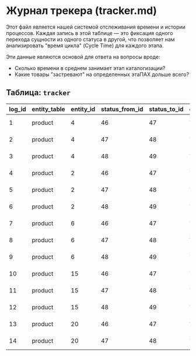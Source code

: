 # Журнал трекера (tracker.md)

Этот файл является нашей системой отслеживания времени и истории процессов. Каждая запись в этой таблице — это фиксация одного перехода сущности из одного статуса в другой, что позволяет нам анализировать "время цикла" (Cycle Time) для каждого этапа.

Эти данные являются основой для ответа на вопросы вроде:
*   Сколько времени в среднем занимает этап каталогизации?
*   Какие товары "застревают" на определенных этаПАХ дольше всего?

## Таблица: `tracker`

| log_id | entity_table | entity_id | status_from_id | status_to_id | changed_at |
| :--- | :--- | :--- | :--- | :--- | :--- |
| 1 | product | 4 | 46 | 47 | 2024-05-13T13:00:00Z |
| 2 | product | 4 | 47 | 48 | 2024-05-13T13:00:00Z |
| 3 | product | 4 | 48 | 49 | 2024-05-13T13:05:00Z |
| 4 | product | 2 | 46 | 47 | 2024-05-13T13:10:00Z |
| 5 | product | 2 | 47 | 48 | 2024-05-13T13:10:00Z |
| 6 | product | 2 | 48 | 49 | 2024-05-13T13:15:00Z |
| 7 | product | 6 | 46 | 47 | 2024-05-13T13:20:00Z |
| 8 | product | 6 | 47 | 48 | 2024-05-13T13:20:00Z |
| 9 | product | 6 | 48 | 49 | 2024-05-13T13:25:00Z |
| 10 | product | 15 | 46 | 47 | 2024-05-13T13:30:00Z |
| 11 | product | 15 | 47 | 48 | 2024-05-13T13:30:00Z |
| 12 | product | 15 | 48 | 49 | 2024-05-13T13:35:00Z |
| 13 | product | 20 | 46 | 47 | 2024-05-13T13:40:00Z |
| 14 | product | 20 | 47 | 48 | 2024-05-13T13:40:00Z |
